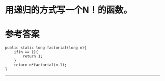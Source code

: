 # 用递归的方式写一个N！的函数。

# 参考答案

```
public static long factorial(long n){
	if(n == 1){
		return 1;
	}
	return n*factorial(n-1);
}
```
---
